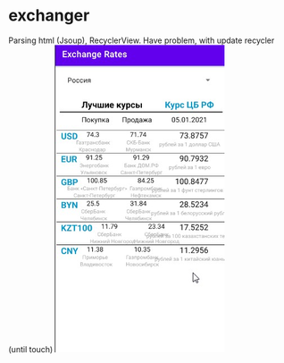 # exchanger
Parsing html (Jsoup), RecyclerView. Have problem, with update recycler (until touch)
![Image alt](https://github.com/volvadvit/exchanger/raw/mater/screenshot/1.jpg)

